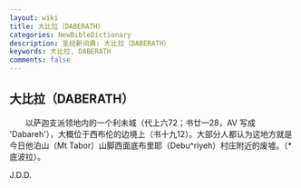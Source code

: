 ```yaml
---
layout: wiki
title: 大比拉（DABERATH）
categories: NewBibleDictionary
description: 圣经新词典: 大比拉（DABERATH）
keywords: 大比拉, DABERATH
comments: false
---
```


## 大比拉（DABERATH）

　　以萨迦支派领地内的一个利未城（代上六72；书廿一28，AV 写成 'Dabareh'），大概位于西布伦的边境上（书十九12）。大部分人都认为这地方就是今日他泊山（Mt Tabor）山脚西面底布里耶（Debu^riyeh）村庄附近的废墟。（*底波拉）。

J.D.D.








